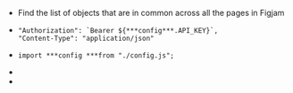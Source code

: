 - Find the list of objects that are in common across all the pages in Figjam
- ```
  "Authorization": `Bearer ${***config***.API_KEY}`,
  "Content-Type": "application/json"
  ```
- ```
  import ***config ***from "./config.js";
  ```
-
-
